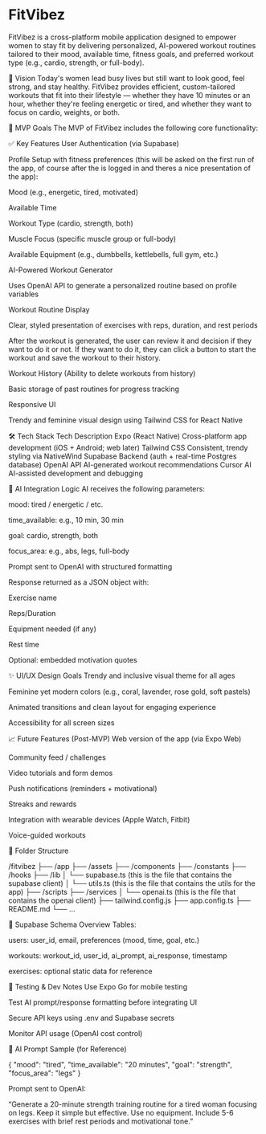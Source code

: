 # FitVibez

FitVibez is a cross-platform mobile application designed to empower women to stay fit by delivering personalized, AI-powered workout routines tailored to their mood, available time, fitness goals, and preferred workout type (e.g., cardio, strength, or full-body).

🎯 Vision
Today's women lead busy lives but still want to look good, feel strong, and stay healthy. FitVibez provides efficient, custom-tailored workouts that fit into their lifestyle — whether they have 10 minutes or an hour, whether they're feeling energetic or tired, and whether they want to focus on cardio, weights, or both.

🚀 MVP Goals
The MVP of FitVibez includes the following core functionality:

✅ Key Features
User Authentication (via Supabase)

Profile Setup with fitness preferences (this will be asked on the first run of the app, of course after the is logged in and theres a nice presentation of the app):

Mood (e.g., energetic, tired, motivated)

Available Time

Workout Type (cardio, strength, both)

Muscle Focus (specific muscle group or full-body)

Available Equipment (e.g., dumbbells, kettlebells, full gym, etc.)

AI-Powered Workout Generator

Uses OpenAI API to generate a personalized routine based on profile variables

Workout Routine Display

Clear, styled presentation of exercises with reps, duration, and rest periods

After the workout is generated, the user can review it and decision if they want to do it or not. If they want to do it, they can click a button to start the workout and save the workout to their history.

Workout History (Ability to delete workouts from history)

Basic storage of past routines for progress tracking

Responsive UI

Trendy and feminine visual design using Tailwind CSS for React Native

🛠️ Tech Stack
Tech Description
Expo (React Native) Cross-platform app development (iOS + Android; web later)
Tailwind CSS Consistent, trendy styling via NativeWind
Supabase Backend (auth + real-time Postgres database)
OpenAI API AI-generated workout recommendations
Cursor AI AI-assisted development and debugging

🧠 AI Integration Logic
AI receives the following parameters:

mood: tired / energetic / etc.

time_available: e.g., 10 min, 30 min

goal: cardio, strength, both

focus_area: e.g., abs, legs, full-body

Prompt sent to OpenAI with structured formatting

Response returned as a JSON object with:

Exercise name

Reps/Duration

Equipment needed (if any)

Rest time

Optional: embedded motivation quotes

✨ UI/UX Design Goals
Trendy and inclusive visual theme for all ages

Feminine yet modern colors (e.g., coral, lavender, rose gold, soft pastels)

Animated transitions and clean layout for engaging experience

Accessibility for all screen sizes

📈 Future Features (Post-MVP)
Web version of the app (via Expo Web)

Community feed / challenges

Video tutorials and form demos

Push notifications (reminders + motivational)

Streaks and rewards

Integration with wearable devices (Apple Watch, Fitbit)

Voice-guided workouts

📂 Folder Structure

/fitvibez
├── /app
├── /assets
├── /components
├── /constants
├── /hooks
├── /lib
│ └── supabase.ts (this is the file that contains the supabase client)
│ └── utils.ts (this is the file that contains the utils for the app)
├── /scripts
├── /services
│ └── openai.ts (this is the file that contains the openai client)
├── tailwind.config.js
├── app.config.ts
├── README.md
└── ...

🔐 Supabase Schema Overview
Tables:

users: user_id, email, preferences (mood, time, goal, etc.)

workouts: workout_id, user_id, ai_prompt, ai_response, timestamp

exercises: optional static data for reference

🧪 Testing & Dev Notes
Use Expo Go for mobile testing

Test AI prompt/response formatting before integrating UI

Secure API keys using .env and Supabase secrets

Monitor API usage (OpenAI cost control)

🧠 AI Prompt Sample (for Reference)

{
"mood": "tired",
"time_available": "20 minutes",
"goal": "strength",
"focus_area": "legs"
}

Prompt sent to OpenAI:

“Generate a 20-minute strength training routine for a tired woman focusing on legs. Keep it simple but effective. Use no equipment. Include 5-6 exercises with brief rest periods and motivational tone.”
